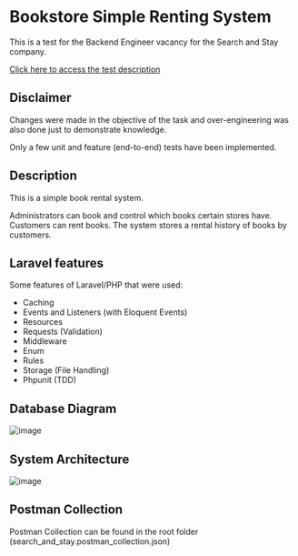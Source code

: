 
# Bookstore Simple Renting System

This is a test for the Backend Engineer vacancy for the Search and Stay company.

[Click here to access the test description](https://pastebin.com/fu4vgUpn)

## Disclaimer

Changes were made in the objective of the task and over-engineering was also done just to demonstrate knowledge.

Only a few unit and feature (end-to-end) tests have been implemented.
## Description

This is a simple book rental system.

Administrators can book and control which books certain stores have. Customers can rent books. The system stores a rental history of books by customers.
## Laravel features

Some features of Laravel/PHP that were used:

* Caching
* Events and Listeners (with Eloquent Events)
* Resources
* Requests (Validation)
* Middleware
* Enum
* Rules
* Storage (File Handling)
* Phpunit (TDD)
## Database Diagram

![image](https://user-images.githubusercontent.com/40992883/235095431-1a550b79-068a-4fe4-be16-3a564036ea0d.png)

## System Architecture

![image](https://user-images.githubusercontent.com/40992883/178123101-c9fb1ecf-d56b-4237-b4cc-526d33aa79d3.png)



## Postman Collection

Postman Collection can be found in the root folder (search_and_stay.postman_collection.json)
